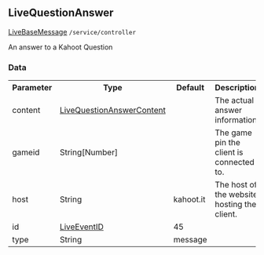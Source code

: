 ## LiveQuestionAnswer
<span class="extends">
  <a href="#/enum/LiveBaseMessage">LiveBaseMessage</a>
</span>
<span class="channel"><code>/service/controller</code></span>

An answer to a Kahoot Question

### Data
<table>
  <tr>
    <th>Parameter</th>
    <th>Type</th>
    <th>Default</th>
    <th>Description</th>
  </tr>
  <tr>
    <td>content</td>
    <td><a href="#/enum/LiveQuestionAnswerContent">LiveQuestionAnswerContent</a></td>
    <td></td>
    <td>The actual answer information</td>
  </tr>
  <tr>
    <td>gameid</td>
    <td>String[Number]</td>
    <td></td>
    <td>The game pin the client is connected to.</td>
  </tr>
  <tr>
    <td>host</td>
    <td>String</td>
    <td>kahoot.it</td>
    <td>The host of the website hosting the client.</td>
  </tr>
  <tr>
    <td>id</td>
    <td><a href="#/enum/LiveEventID">LiveEventID</a></td>
    <td>45</td>
    <td></td>
  </tr>
  <tr>
    <td>type</td>
    <td>String</td>
    <td>message</td>
    <td></td>
  </tr>
</table>
